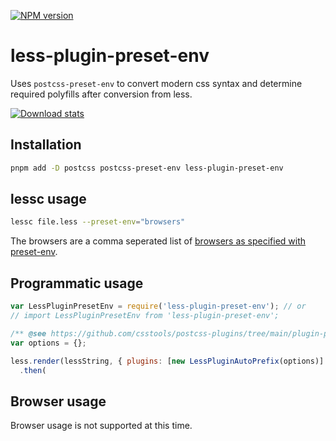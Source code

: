 [![NPM version](https://img.shields.io/npm/v/less-plugin-preset-env.svg)](https://www.npmjs.com/package/less-plugin-preset-env)

# less-plugin-preset-env

Uses `postcss-preset-env` to convert modern css syntax and determine required polyfills after conversion from less.

[![Download stats](https://nodei.co/npm/less-plugin-preset-env.png?downloads=true&downloadRank=true)](https://www.npmjs.com/package/less-plugin-preset-env)

## Installation

```bash
pnpm add -D postcss postcss-preset-env less-plugin-preset-env
```

## lessc usage

```bash
lessc file.less --preset-env="browsers"
```

The browsers are a comma seperated list of [browsers as specified with preset-env](https://github.com/csstools/postcss-plugins/tree/main/plugin-packs/postcss-preset-env#browsers).

## Programmatic usage

```js
var LessPluginPresetEnv = require('less-plugin-preset-env'); // or
// import LessPluginPresetEnv from 'less-plugin-preset-env';

/** @see https://github.com/csstools/postcss-plugins/tree/main/plugin-packs/postcss-preset-env#options */
var options = {};

less.render(lessString, { plugins: [new LessPluginAutoPrefix(options)] })
  .then(
```

## Browser usage

Browser usage is not supported at this time.
